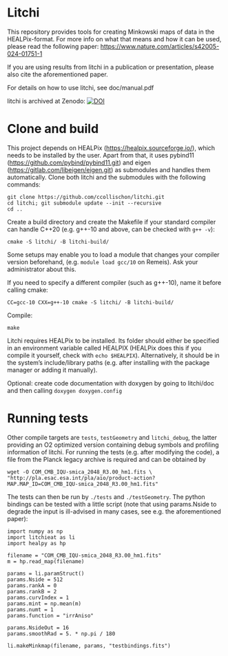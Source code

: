 
# Litchi
This repository provides tools for creating Minkowski maps of data in the HEALPix-format. For more info on what that means and how it can be used, please read the following paper: https://www.nature.com/articles/s42005-024-01751-1

If you are using results from litchi in a publication or presentation, please also cite the aforementioned paper.


For details on how to use litchi, see doc/manual.pdf

litchi is archived at Zenodo:    [![DOI](https://zenodo.org/badge/DOI/10.5281/zenodo.11940174.svg)](https://doi.org/10.5281/zenodo.11940174)



# Clone and build
This project depends on HEALPix (https://healpix.sourceforge.io/), which needs to be installed by the user.
Apart from that, it uses pybind11 (https://github.com/pybind/pybind11.git) and eigen (https://gitlab.com/libeigen/eigen.git) as submodules and handles them automatically. Clone both litchi and the submodules with the following commands:

```
git clone https://github.com/ccollischon/litchi.git
cd litchi; git submodule update --init --recursive
cd ..
```

Create a build directory and create the Makefile if your standard compiler can handle C++20 (e.g. g++-10 and above, can be checked with `g++ -v`):
```
cmake -S litchi/ -B litchi-build/
```

Some setups may enable you to load a module that changes your compiler version beforehand, (e.g. `module load gcc/10` on Remeis). Ask your administrator about this.

If you need to specify a different compiler (such as g++-10), name it before calling cmake:
```
CC=gcc-10 CXX=g++-10 cmake -S litchi/ -B litchi-build/
```
Compile:
```
make
```
Litchi requires HEALPix to be installed. Its folder should either be specified in an environment variable called HEALPIX (HEALPix does this if you compile it yourself, check with `echo $HEALPIX`).
Alternatively, it should be in the system’s include/library paths (e.g. after installing with the package manager or adding it manually).

Optional: create code documentation with doxygen by going to litchi/doc and then calling `doxygen doxygen.config`

# Running tests
Other compile targets are `tests`, `testGeometry` and `litchi_debug`, the latter providing an O2 optimized version containing debug symbols and profiling information of litchi. For running the tests (e.g. after modifying the code), a file from the Planck legacy archive is required and can be obtained by 
```
wget -O COM_CMB_IQU-smica_2048_R3.00_hm1.fits \ "http://pla.esac.esa.int/pla/aio/product-action?MAP.MAP_ID=COM_CMB_IQU-smica_2048_R3.00_hm1.fits"
```
The tests can then be run by `./tests` and `./testGeometry`.
The python bindings can be tested with a little script (note that using params.Nside to degrade the input is ill-advised in many cases, see e.g. the aforementioned paper):
```
import numpy as np
import litchieat as li
import healpy as hp

filename = "COM_CMB_IQU-smica_2048_R3.00_hm1.fits"
m = hp.read_map(filename)

params = li.paramStruct()
params.Nside = 512
params.rankA = 0
params.rankB = 2
params.curvIndex = 1
params.mint = np.mean(m)
params.numt = 1
params.function = "irrAniso"

params.NsideOut = 16
params.smoothRad = 5. * np.pi / 180

li.makeMinkmap(filename, params, "testbindings.fits")
```